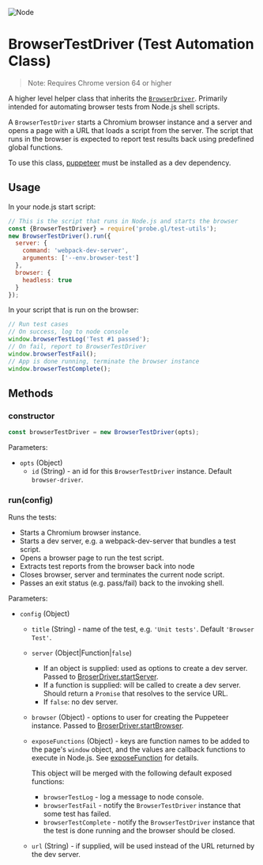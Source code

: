 <p class="badges">
  <img src="https://img.shields.io/badge/Node.js-v8.0-blue.svg?style=flat-square" alt="Node" />
</p>

# BrowserTestDriver (Test Automation Class)

> Note: Requires Chrome version 64 or higher

A higher level helper class that inherits the [`BrowserDriver`](./docs/api-reference/test/browser-task-status). Primarily intended for automating browser tests from Node.js shell scripts.

A `BrowserTestDriver` starts a Chromium browser instance and a server and opens a page with a URL that loads a script from the server. The script that runs in the browser is expected to report test results back using predefined global functions.

To use this class, [puppeteer](https://www.npmjs.com/package/puppeteer) must be installed as a dev dependency.

## Usage

In your node.js start script:

```js
// This is the script that runs in Node.js and starts the browser
const {BrowserTestDriver} = require('probe.gl/test-utils');
new BrowserTestDriver().run({
  server: {
    command: 'webpack-dev-server',
    arguments: ['--env.browser-test']
  },
  browser: {
    headless: true
  }
});
```

In your script that is run on the browser:

```js
// Run test cases
// On success, log to node console
window.browserTestLog('Test #1 passed');
// On fail, report to BrowserTestDriver
window.browserTestFail();
// App is done running, terminate the browser instance
window.browserTestComplete();
```


## Methods

### constructor

```js
const browserTestDriver = new BrowserTestDriver(opts);
```

Parameters:

* `opts` (Object)
  - `id` (String) - an id for this `BrowserTestDriver` instance. Default `browser-driver`.


### run(config)

Runs the tests:

* Starts a Chromium browser instance.
* Starts a dev server, e.g. a webpack-dev-server that bundles a test script.
* Opens a browser page to run the test script.
* Extracts test reports from the browser back into node
* Closes browser, server and terminates the current node script.
* Passes an exit status (e.g. pass/fail) back to the invoking shell.

Parameters:

* `config` (Object)
  - `title` (String) - name of the test, e.g. `'Unit tests'`. Default `'Browser Test'`.
  - `server` (Object|Function|`false`)
    + If an object is supplied: used as options to create a dev server. Passed to [BroserDriver.startServer](/docs/api-reference/test-utils/browser-driver.md).
    + If a function is supplied: will be called to create a dev server. Should return a `Promise` that resolves to the service URL.
    + If `false`: no dev server.
  - `browser` (Object) - options to user for creating the Puppeteer instance. Passed to [BroserDriver.startBrowser](/docs/api-reference/test-utils/browser-driver.md).
  - `exposeFunctions` (Object) - keys are function names to be added to the page's `window` object, and the values are callback functions to execute in Node.js. See [exposeFunction](https://github.com/GoogleChrome/puppeteer/blob/v1.11.0/docs/api.md#pageexposefunctionname-puppeteerfunction) for details.

    This object will be merged with the following default exposed functions:
    + `browserTestLog` - log a message to node console.
    + `browserTestFail` - notify the `BrowserTestDriver` instance that some test has failed.
    + `browserTestComplete` - notify the `BrowserTestDriver` instance that the test is done running and the browser should be closed.

  - `url` (String) - if supplied, will be used instead of the URL returned by the dev server.
